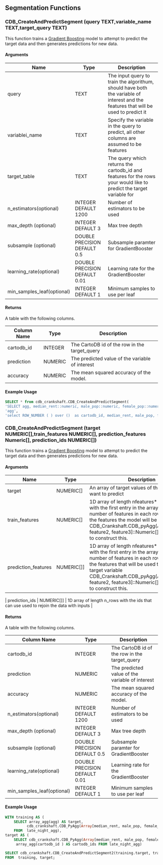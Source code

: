 
## Segmentation Functions

### CDB_CreateAndPredictSegment (query TEXT,variable_name TEXT,target_query TEXT)

This function trains a [Gradient Boosting](http://scikit-learn.org/stable/modules/generated/sklearn.ensemble.GradientBoostingRegressor.html) model to attempt to predict the target data and then generates predictions for new data.  

#### Arguments

| Name | Type | Description |
|------|------|-------------|
| query | TEXT | The input query to train the algorithum, should have both the variable of interest and the features that will be used to predict it|
| variablei\_name| TEXT | Specify the variable in the query to predict, all other columns are assumed to be features |
| target\_table | TEXT | The query which returns the cartodb\_id and features for the rows your would like to predict the target variable for |
| n\_estimators(optional) |  INTEGER DEFAULT 1200| Number of estimators to be used | 
| max\_depth (optional) | INTEGER DEFAULT 3 | Max tree depth |
| subsample (optional)  |  DOUBLE PRECISION DEFAULT 0.5 | Subsample paramter for GradientBooster|
| learning\_rate(optional) |  DOUBLE PRECISION DEFAULT 0.01| Learning rate for the GradientBooster|
| min\_samples\_leaf(optional) |  INTEGER DEFAULT 1 | Minimum samples to use per leaf|

#### Returns

A table with the following columns.

| Column Name | Type | Description |
|-------------|------|-------------|
| cartodb\_id | INTEGER | The CartoDB id of the row in the target\_query|
| prediction | NUMERIC | The predicted value of the variable of interest |
| accuracy | NUMERIC | The mean squared accuracy of the model. |

#### Example Usage

```sql
SELECT * from cdb_crankshaft.CDB_CreateAndPredictSegment( 
'SELECT agg, median_rent::numeric, male_pop::numeric, female_pop::numeric from late_night_agg',
'agg',
'select ROW_NUMBER ( ) over ()  as cartodb_id, median_rent, male_pop, female_pop from ml_learning_ny');                               
```


### CDB_CreateAndPredictSegment (target NUMERIC[],train_features NUMERIC[], prediction_features Numeric[], prediction_ids NUMERIC[])

This function trains a [Gradient Boosting](http://scikit-learn.org/stable/modules/generated/sklearn.ensemble.GradientBoostingRegressor.html) model to attempt to predict the target data and then generates predictions for new data.  


#### Arguments

| Name | Type | Description |
|------|------|-------------|
| target | NUMERIC[] | An array of target values of the variable you want to predict|
| train\_features| NUMERIC[] | 1D array of length nfeatures\* n\_rows + 1 with the first entry in the array being the number of features in each row. These are the features the model will be trained on. CDB\_Crankshaft.CDB_pyAgg(Array[freature1, feature2, feature3]::Numeric[]) can be used to construct this. |
| prediction\_features | NUMERIC[]] | 1D array of length nfeatures\* n\_rows\_ + 1 with the first entry in the array being the number of features in each row. These are the features that will be used to predict the target variable  CDB\_Crankshaft.CDB\_pyAgg(Array[freature1, feature2, feature3]::Numeric[]) can be used to construct this.  |

| prediction\_ids | NUMERIC[]] | 1D array of length n\_rows with the ids that can use used to rejoin the data with inputs |

#### Returns

A table with the following columns.

| Column Name | Type | Description |
|-------------|------|-------------|
| cartodb\_id | INTEGER | The CartoDB id of the row in the target\_query|
| prediction | NUMERIC | The predicted value of the variable of interest |
| accuracy | NUMERIC | The mean squared accuracy of the model. |
| n\_estimators(optional) |  INTEGER DEFAULT 1200| Number of estimators to be used | 
| max\_depth (optional) | INTEGER DEFAULT 3 | Max tree depth |
| subsample (optional)  |  DOUBLE PRECISION DEFAULT 0.5 | Subsample paramter for GradientBooster|
| learning\_rate(optional) |  DOUBLE PRECISION DEFAULT 0.01| Learning rate for the GradientBooster|
| min\_samples\_leaf(optional) |  INTEGER DEFAULT 1 | Minimum samples to use per leaf|

#### Example Usage

```sql
WITH training AS ( 
    SELECT array_agg(agg) AS target, 
          cdb_crankshaft.CDB_PyAgg(Array[median_rent, male_pop, female_pop]::Numeric[]) AS features
    FROM  late_night_agg), 
target AS (
    SELECT cdb_crankshaft.CDB_PyAgg(Array[median_rent, male_pop, female_pop]::Numeric[]) AS features,
     array_agg(cartodb_id ) AS cartodb_ids FROM late_night_agg)  

SELECT cdb_crankshaft.CDB_CreateAndPredictSegment2(training.target, training.features, target.features, targetcartodb_ids) 
FROM  training, target;                                                                       
`````
